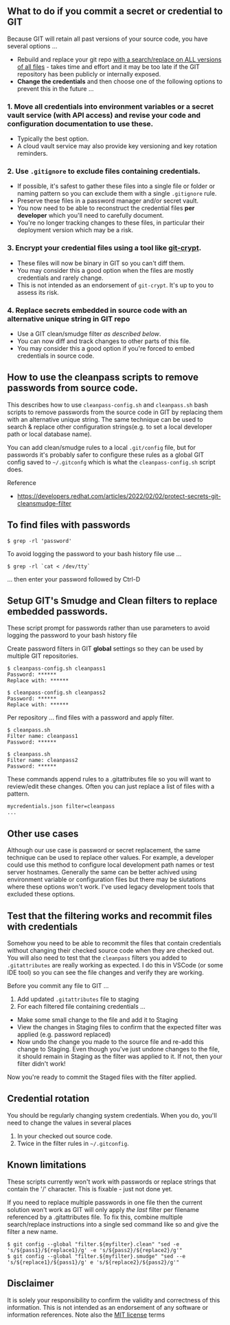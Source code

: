 ## What to do if you commit a secret or credential to GIT

Because GIT will retain all past versions of your source code, you have several options ...
- Rebuild and replace your git repo [with a search/replace on ALL versions of all files](https://stackoverflow.com/questions/46950829/how-to-replace-a-string-in-whole-git-history) - takes time and effort and it may be too late if the GIT repository has been publicly or internally exposed.
- **Change the credentials** and then choose one of the following options to prevent this in the future ... 

### 1. Move all credentials into environment variables or a secret vault service (with API access) and revise your code and configuration documentation to use these.
  - Typically the best option. 
  - A cloud vault service may also provide key versioning and key rotation reminders.

### 2. Use `.gitignore` to exclude files containing credentials. 
  - If possible, it's safest to gather these files into a single file or folder or naming pattern so you can exclude them with a single `.gitignore` rule.
  - Preserve these files in a password manager and/or secret vault.
  - You now need to be able to reconstruct the credential files **per developer** which you'll need to carefully document.
  - You're no longer tracking changes to these files, in particular their deployment version which may be a risk.

### 3. Encrypt your credential files using a tool like [git-crypt](https://github.com/AGWA/git-crypt). 
  - These files will now be binary in GIT so you can't diff them. 
  - You may consider this a good option when the files are mostly credentials and rarely change. 
  - This is not intended as an endorsement of `git-crypt`. It's up to you to assess its risk.

### 4. Replace secrets embedded in source code with an alternative unique string in GIT repo
  - Use a GIT clean/smudge filter _as described below_. 
  - You can now diff and track changes to other parts of this file. 
  - You may consider this a good option if you're forced to embed credentials in source code.

## How to use the cleanpass scripts to remove passwords from source code.

This describes how to use `cleanpass-config.sh` and `cleanpass.sh` bash scripts to remove passwords from the source code in GIT by replacing them with an alternative unique string. The same technique can be used to search & replace other configuration strings(e.g. to set a local developer path or local database name). 

You can add clean/smudge rules to a local `.git/config` file, but for passwords it's probably safer to configure these
rules as a global GIT config saved to `~/.gitconfg` which is what the `cleanpass-config.sh` script does.

Reference
- https://developers.redhat.com/articles/2022/02/02/protect-secrets-git-cleansmudge-filter

## To find files with passwords

    $ grep -rl 'password'

To avoid logging the password to your bash history file use ...

    $ grep -rl `cat < /dev/tty`

... then enter your password followed by Ctrl-D

## Setup GIT's Smudge and Clean filters to replace embedded passwords.

These script prompt for passwords rather than use parameters to avoid logging the password to your bash history file

Create password filters in GIT **global** settings so they can be used by multiple GIT repositories. 

    $ cleanpass-config.sh cleanpass1
    Password: ******
    Replace with: ******

    $ cleanpass-config.sh cleanpass2
    Password: ******
    Replace with: ******

Per repository ... find files with a password and apply filter.

    $ cleanpass.sh 
    Filter name: cleanpass1
    Password: ******

    $ cleanpass.sh 
    Filter name: cleanpass2
    Password: ******

These commands append rules to a .gitattributes file so you will want to review/edit these changes.
Often you can just replace a list of files with a pattern.

```
mycredentials.json filter=cleanpass
...
```
## Other use cases

Although our use case is password or secret replacement, the same technique can be used to replace other values.  For example, a developer could use this method to configure local development path names or test server hostnames.  Generally the same can be better achived using environment variable or configuration files but there may be siutations where these options won't work.  I've used legacy development tools that excluded these options.

## Test that the filtering works and recommit files with credentials

Somehow you need to be able to recommit the files that contain credentials without changing their checked source code when they are checked out. You will also need to test that the `cleanpass` filters you added to `.gitattributes` are really working as expected.  I do this in VSCode (or some IDE tool) so you can see the file changes and verify they are working.

Before you commit any file to GIT ...

1. Add updated `.gitattributes` file to staging 
2. For each filtered file containing credentials ...
  - Make some small change to the file and add it to Staging
  - View the changes in Staging files to confirm that the expected filter was applied (e.g. password replaced)
  - Now undo the change you made to the source file and re-add this change to Staging. Even though you've just undone changes to the file, it should remain in Staging as the filter was applied to it. If not, then your filter didn't work!

Now you're ready to commit the Staged files with the filter applied.

## Credential rotation

You should be regularly changing system credentials. 
When you do, you'll need to change the values in several places 
1.  In your checked out source code.
2.  Twice in the filter rules in `~/.gitconfig`.

## Known limitations

These scripts currently won't work with passwords or replace strings that contain the '/' character. This is fixable - just not done yet.

If you need to replace multiple passwords in one file then the current solution won't work as GIT will only apply *the last* filter per filename referenced by a .gitattributes file.  To fix this, combine multiple search/replace instructions into a single sed command like so and give the filter a new name.

    $ git config --global "filter.${myfilter}.clean" "sed -e 's/${pass1}/${replace1}/g' -e 's/${pass2}/${replace2}/g'"
    $ git config --global "filter.${myfilter}.smudge" "sed --e 's/${replace1}/${pass1}/g' e 's/${replace2}/${pass2}/g'"

## Disclaimer

It is solely your responsibility to confirm the validity and correctness of this information.  This is not intended as an endorsement of any software or information references. Note also the [MIT license](LICENSE) terms
